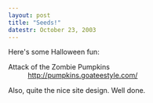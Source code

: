 ```yaml
---
layout: post
title: "Seeds!"
datestr: October 23, 2003
---
```


Here's some Halloween fun:
<dl>
<dt>Attack of the Zombie Pumpkins</dt>
<dd><a href="http://pumpkins.goateestyle.com/index.php" title="Attack of the Zombie Pumpkins">http://pumpkins.goateestyle.com/</a></dd>
</dl>

Also, quite the nice site design.  Well done.

